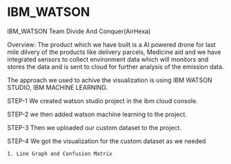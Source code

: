 # IBM_WATSON
IBM_WATSON Team Divide And Conquer(AirHexa)

Overview:
  The product which we have built is a AI powered drone for last mile dilvery of the products like delivery parcels, Medicine aid and we have integrated sensors to collect environment data which will monitors and stores the data and is sent to cloud for further analysis of the emission data.
  
  The approach we used to achive the visualization is using IBM WATSON STUDIO, IBM MACHINE LEARNING.
  
  STEP-1
    We created watson studio project in the ibm cloud console. 
    
  STEP-2
    we then added watson machine learning to the project.
    
  STEP-3
   Then we uploaded our custom dataset to the project.
    
  STEP-4
    We got the visualization for the custom dataset as we needed
    
    1. Line Graph and Confusion Matrix
    
